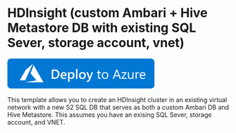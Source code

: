 # HDInsight (custom Ambari + Hive Metastore DB with existing SQL Sever, storage account, vnet)

[![Deploy To Azure](https://raw.githubusercontent.com/Azure/azure-quickstart-templates/master/1-CONTRIBUTION-GUIDE/images/deploytoazure.svg?sanitize=true)](https://portal.azure.com/#create/Microsoft.Template/uri/https%3A%2F%2Fraw.githubusercontent.com%2Fanellis%2Fhdinisght%2Fmain%2Fazuredeploy.json) 

This template allows you to create an HDInsight cluster in an existing virtual network with a new S2 SQL DB that serves as both a custom Ambari DB and Hive Metastore. This assumes you have an exising SQL Sever, storage account, and VNET.
